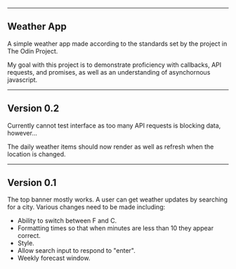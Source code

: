 -----------
Weather App
-----------

A simple weather app made according to the standards set by the project in The Odin Project.

My goal with this project is to demonstrate proficiency with callbacks, API requests, and promises, as well as an understanding of asynchornous javascript.

-----------
Version 0.2
-----------

Currently cannot test interface as too many API requests is blocking data, however...

The daily weather items should now render as well as refresh when the location is changed.

-----------
Version 0.1
-----------

The top banner mostly works. A user can get weather updates by searching for a city. Various changes need to be made including:

- Ability to switch between F and C.
- Formatting times so that when minutes are less than 10 they appear correct.
- Style.
- Allow search input to respond to "enter".
- Weekly forecast window.